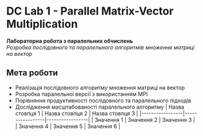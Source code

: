# DC Lab 1 - Parallel Matrix-Vector Multiplication

**Лабораторна робота з паралельних обчислень**  
*Розробка послідовного та паралельного алгоритмів множення матриці на вектор*

## Мета роботи

- Реалізація послідовного алгоритму множення матриці на вектор
- Розробка паралельної версії з використанням MPI
- Порівняння продуктивності послідовного та паралельного підходів
- Дослідження масштабованості паралельного алгоритму
| Назва стовпця 1 | Назва стовпця 2 | Назва стовпця 3 |
|-----------------|-----------------|-----------------|
| Значення 1      | Значення 2      | Значення 3      |
| Значення 4      | Значення 5      | Значення 6      |
